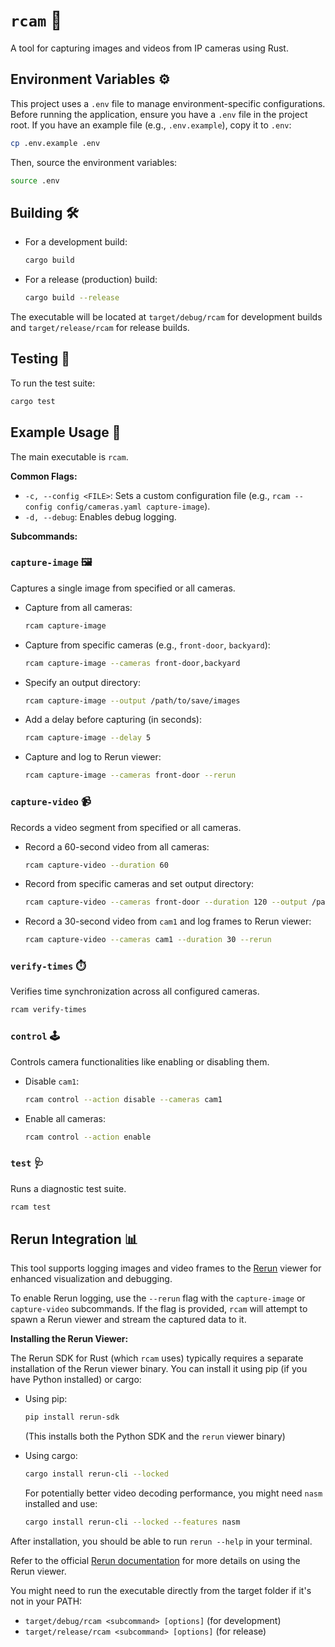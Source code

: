 # `rcam` 📸

A tool for capturing images and videos from IP cameras using Rust.

## Environment Variables ⚙️

This project uses a `.env` file to manage environment-specific configurations. Before running the application, ensure you have a `.env` file in the project root. If you have an example file (e.g., `.env.example`), copy it to `.env`:

```bash
cp .env.example .env
```

Then, source the environment variables:

```bash
source .env
```

## Building 🛠️

- For a development build:
  ```bash
  cargo build
  ```
- For a release (production) build:
  ```bash
  cargo build --release
  ```

The executable will be located at `target/debug/rcam` for development builds and `target/release/rcam` for release builds.

## Testing 🧪

To run the test suite:
```bash
cargo test
```

## Example Usage 🚀

The main executable is `rcam`.

**Common Flags:**
- `-c, --config <FILE>`: Sets a custom configuration file (e.g., `rcam --config config/cameras.yaml capture-image`).
- `-d, --debug`: Enables debug logging.

**Subcommands:**

### `capture-image` 🖼️
Captures a single image from specified or all cameras.

- Capture from all cameras:
  ```bash
  rcam capture-image
  ```
- Capture from specific cameras (e.g., `front-door`, `backyard`):
  ```bash
  rcam capture-image --cameras front-door,backyard
  ```
- Specify an output directory:
  ```bash
  rcam capture-image --output /path/to/save/images
  ```
- Add a delay before capturing (in seconds):
  ```bash
  rcam capture-image --delay 5
  ```
- Capture and log to Rerun viewer:
  ```bash
  rcam capture-image --cameras front-door --rerun
  ```

### `capture-video` 📹
Records a video segment from specified or all cameras.

- Record a 60-second video from all cameras:
  ```bash
  rcam capture-video --duration 60
  ```
- Record from specific cameras and set output directory:
  ```bash
  rcam capture-video --cameras front-door --duration 120 --output /path/to/save/videos
  ```
- Record a 30-second video from `cam1` and log frames to Rerun viewer:
  ```bash
  rcam capture-video --cameras cam1 --duration 30 --rerun
  ```

### `verify-times` ⏱️
Verifies time synchronization across all configured cameras.
```bash
rcam verify-times
```

### `control` 🕹️
Controls camera functionalities like enabling or disabling them.

- Disable `cam1`:
  ```bash
  rcam control --action disable --cameras cam1
  ```
- Enable all cameras:
  ```bash
  rcam control --action enable
  ```

### `test` 🩺
Runs a diagnostic test suite.
```bash
rcam test
```

## Rerun Integration 📊

This tool supports logging images and video frames to the [Rerun](https://www.rerun.io/) viewer for enhanced visualization and debugging.

To enable Rerun logging, use the `--rerun` flag with the `capture-image` or `capture-video` subcommands. If the flag is provided, `rcam` will attempt to spawn a Rerun viewer and stream the captured data to it.

**Installing the Rerun Viewer:**

The Rerun SDK for Rust (which `rcam` uses) typically requires a separate installation of the Rerun viewer binary. You can install it using pip (if you have Python installed) or cargo:

- Using pip:
  ```bash
  pip install rerun-sdk
  ```
  (This installs both the Python SDK and the `rerun` viewer binary)

- Using cargo:
  ```bash
  cargo install rerun-cli --locked
  ```
  For potentially better video decoding performance, you might need `nasm` installed and use:
  ```bash
  cargo install rerun-cli --locked --features nasm
  ```

After installation, you should be able to run `rerun --help` in your terminal.

Refer to the official [Rerun documentation](https://www.rerun.io/docs) for more details on using the Rerun viewer.

You might need to run the executable directly from the target folder if it's not in your PATH:
- `target/debug/rcam <subcommand> [options]` (for development)
- `target/release/rcam <subcommand> [options]` (for release)

